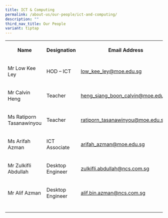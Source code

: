 ```yaml
---
title: ICT & Computing
permalink: /about-us/our-people/ict-and-computing/
description: ""
third_nav_title: Our People
variant: tiptap
---
```

<table><tbody><tr><th rowspan="1" colspan="1"><p>Name</p></th><th rowspan="1" colspan="1"><p>Designation</p></th><th rowspan="1" colspan="1"><p>Email Address</p></th><th rowspan="1" colspan="1"><p>Contact</p></th></tr><tr><td rowspan="1" colspan="1"><p>Mr Low Kee Ley</p></td><td rowspan="1" colspan="1"><p>HOD – ICT</p></td><td rowspan="1" colspan="1"><p><a href="mailto:low_kee_ley@moe.edu.sg" rel="noopener noreferrer nofollow" target="_blank">low_kee_ley@moe.edu.sg</a></p></td><td rowspan="1" colspan="1"><p>65938-115</p></td></tr><tr><td rowspan="1" colspan="1"><p>Mr Calvin Heng</p></td><td rowspan="1" colspan="1"><p>Teacher</p></td><td rowspan="1" colspan="1"><p><a href="mailto:heng_siang_boon_calvin@moe.edu.sg" rel="noopener noreferrer nofollow" target="_blank">heng_siang_boon_calvin@moe.edu.sg</a></p></td><td rowspan="1" colspan="1"><p>65938-141</p></td></tr><tr><td rowspan="1" colspan="1"><p>Ms Ratiporn Tasanawinyou</p></td><td rowspan="1" colspan="1"><p>Teacher</p></td><td rowspan="1" colspan="1"><p><a href="mailto:ratiporn_tasanawinyou@moe.edu.sg" rel="noopener noreferrer nofollow" target="_blank">ratiporn_tasanawinyou@moe.edu.sg</a></p></td><td rowspan="1" colspan="1"><p>65938-145</p></td></tr><tr><td rowspan="1" colspan="1"><p>Ms Arifah Azman</p></td><td rowspan="1" colspan="1"><p>ICT Associate</p></td><td rowspan="1" colspan="1"><p><a href="mailto:arifah_azman@moe.edu.sg" rel="noopener noreferrer nofollow" target="_blank">arifah_azman@moe.edu.sg</a></p></td><td rowspan="1" colspan="1"><p>65938-171</p></td></tr><tr><td rowspan="1" colspan="1"><p>Mr Zulkifli Abdullah</p></td><td rowspan="1" colspan="1"><p>Desktop Engineer</p></td><td rowspan="1" colspan="1"><p><a href="mailto:zulkifli.abdullah@ncs.com.sg" rel="noopener noreferrer nofollow" target="_blank">zulkifli.abdullah@ncs.com.sg</a></p></td><td rowspan="1" colspan="1"><p>65938-170</p></td></tr><tr><td rowspan="1" colspan="1"><p>Mr Alif Azman</p></td><td rowspan="1" colspan="1"><p>Desktop Engineer</p></td><td rowspan="1" colspan="1"><p><a href="mailto:alif.bin.azman@ncs.com.sg" rel="noopener noreferrer nofollow" target="_blank">alif.bin.azman@ncs.com.sg</a></p></td><td rowspan="1" colspan="1"><p>65938-170</p></td></tr><tr><td rowspan="1" colspan="1"><p></p></td><td rowspan="1" colspan="1"><p></p></td><td rowspan="1" colspan="1"><p></p></td><td rowspan="1" colspan="1"><p></p></td></tr></tbody></table><p></p>